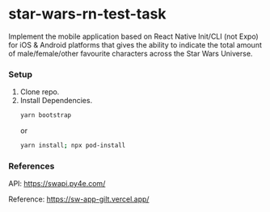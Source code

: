 # star-wars-rn-test-task
Implement the mobile application based on React Native Init/CLI (not Expo) for iOS &amp; Android platforms that gives the ability to indicate the total amount of male/female/other favourite characters across the Star Wars Universe.

### Setup
1. Clone repo.
2. Install Dependencies.
   ```bash
   yarn bootstrap
   ```
   or
   ```bash
   yarn install; npx pod-install
   ```
### References
API:
https://swapi.py4e.com/

Reference:
https://sw-app-gilt.vercel.app/ 

